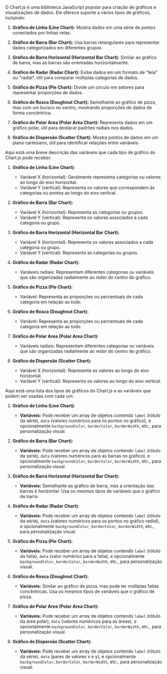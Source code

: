 O Chart.js é uma biblioteca JavaScript popular para criação de gráficos e visualizações de dados. Ele oferece suporte a vários tipos de gráficos, incluindo:

1. **Gráfico de Linha (Line Chart):** Mostra dados em uma série de pontos conectados por linhas retas.

2. **Gráfico de Barra (Bar Chart):** Usa barras retangulares para representar dados categorizados em diferentes grupos.

3. **Gráfico de Barra Horizontal (Horizontal Bar Chart):** Similar ao gráfico de barra, mas as barras são orientadas horizontalmente.

4. **Gráfico de Radar (Radar Chart):** Exibe dados em um formato de "teia" ou "radial", útil para comparar múltiplas categorias de dados.

5. **Gráfico de Pizza (Pie Chart):** Divide um círculo em setores para representar proporções de dados.

6. **Gráfico de Rosca (Doughnut Chart):** Semelhante ao gráfico de pizza, mas com um buraco no centro, mostrando proporções de dados de forma concêntrica.

7. **Gráfico de Polar Area (Polar Area Chart):** Representa dados em um gráfico polar, útil para destacar padrões radiais nos dados.

8. **Gráfico de Dispersão (Scatter Chart):** Mostra pontos de dados em um plano cartesiano, útil para identificar relações entre variáveis.





Aqui está uma breve descrição das variáveis que cada tipo de gráfico do Chart.js pode receber:

1. **Gráfico de Linha (Line Chart):**
   - Variável X (horizontal): Geralmente representa categorias ou valores ao longo do eixo horizontal.
   - Variável Y (vertical): Representa os valores que correspondem às categorias ou pontos ao longo do eixo vertical.

2. **Gráfico de Barra (Bar Chart):**
   - Variável X (horizontal): Representa as categorias ou grupos.
   - Variável Y (vertical): Representa os valores associados a cada categoria ou grupo.

3. **Gráfico de Barra Horizontal (Horizontal Bar Chart):**
   - Variável X (horizontal): Representa os valores associados a cada categoria ou grupo.
   - Variável Y (vertical): Representa as categorias ou grupos.

4. **Gráfico de Radar (Radar Chart):**
   - Variáveis radiais: Representam diferentes categorias ou variáveis que são organizadas radialmente ao redor do centro do gráfico.

5. **Gráfico de Pizza (Pie Chart):**
   - Variável: Representa as proporções ou percentuais de cada categoria em relação ao todo.

6. **Gráfico de Rosca (Doughnut Chart):**
   - Variável: Representa as proporções ou percentuais de cada categoria em relação ao todo.

7. **Gráfico de Polar Area (Polar Area Chart):**
   - Variáveis radiais: Representam diferentes categorias ou variáveis que são organizadas radialmente ao redor do centro do gráfico.

8. **Gráfico de Dispersão (Scatter Chart):**
   - Variável X (horizontal): Representa os valores ao longo do eixo horizontal.
   - Variável Y (vertical): Representa os valores ao longo do eixo vertical.





Aqui está uma lista dos tipos de gráficos do Chart.js e as variáveis que podem ser usadas com cada um:

1. **Gráfico de Linha (Line Chart):**
   - **Variáveis:** Pode receber um array de objetos contendo `label` (rótulo da série), `data` (valores numéricos para os pontos no gráfico), e opcionalmente `backgroundColor`, `borderColor`, `borderWidth`, etc., para personalização visual.

2. **Gráfico de Barra (Bar Chart):**
   - **Variáveis:** Pode receber um array de objetos contendo `label` (rótulo da série), `data` (valores numéricos para as barras no gráfico), e opcionalmente `backgroundColor`, `borderColor`, `borderWidth`, etc., para personalização visual.

3. **Gráfico de Barra Horizontal (Horizontal Bar Chart):**
   - **Variáveis:** Semelhante ao gráfico de barra, mas a orientação das barras é horizontal. Usa os mesmos tipos de variáveis que o gráfico de barra.

4. **Gráfico de Radar (Radar Chart):**
   - **Variáveis:** Pode receber um array de objetos contendo `label` (rótulo da série), `data` (valores numéricos para os pontos no gráfico radial), e opcionalmente `backgroundColor`, `borderColor`, `borderWidth`, etc., para personalização visual.

5. **Gráfico de Pizza (Pie Chart):**
   - **Variáveis:** Pode receber um array de objetos contendo `label` (rótulo da fatia), `data` (valor numérico para a fatia), e opcionalmente `backgroundColor`, `borderColor`, `borderWidth`, etc., para personalização visual.

6. **Gráfico de Rosca (Doughnut Chart):**
   - **Variáveis:** Similar ao gráfico de pizza, mas pode ter múltiplas fatias concêntricas. Usa os mesmos tipos de variáveis que o gráfico de pizza.

7. **Gráfico de Polar Area (Polar Area Chart):**
   - **Variáveis:** Pode receber um array de objetos contendo `label` (rótulo da área polar), `data` (valores numéricos para as áreas), e opcionalmente `backgroundColor`, `borderColor`, `borderWidth`, etc., para personalização visual.

8. **Gráfico de Dispersão (Scatter Chart):**
   - **Variáveis:** Pode receber um array de objetos contendo `label` (rótulo da série), `data` (pares de valores x e y), e opcionalmente `backgroundColor`, `borderColor`, `borderWidth`, etc., para personalização visual.

